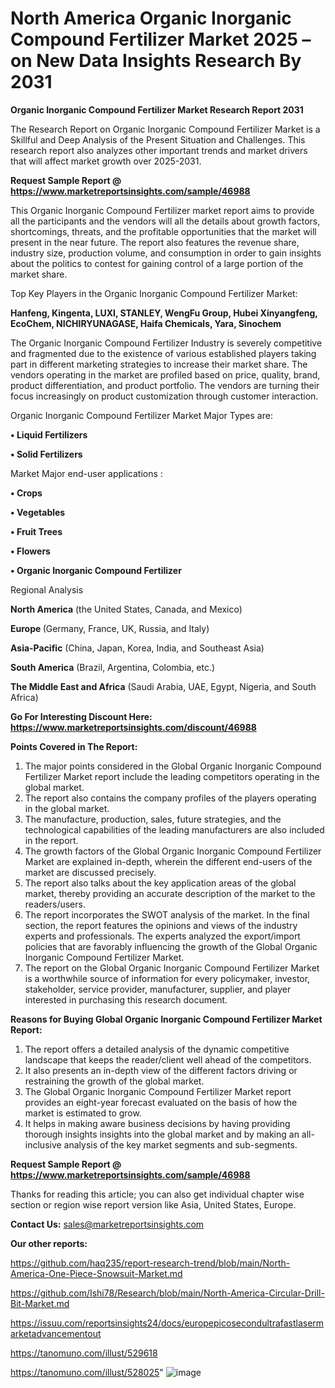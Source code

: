 # North America Organic Inorganic Compound Fertilizer Market 2025 – on New Data Insights Research By 2031

<strong>Organic Inorganic Compound Fertilizer Market Research Report 2031</strong>

The Research Report on Organic Inorganic Compound Fertilizer Market is a Skillful and Deep Analysis of the Present Situation and Challenges. This research report also analyzes other important trends and market drivers that will affect market growth over 2025-2031.

<strong>Request Sample Report @ <a href=https://www.marketreportsinsights.com/sample/46988>https://www.marketreportsinsights.com/sample/46988</a></strong>

This Organic Inorganic Compound Fertilizer market report aims to provide all the participants and the vendors will all the details about growth factors, shortcomings, threats, and the profitable opportunities that the market will present in the near future. The report also features the revenue share, industry size, production volume, and consumption in order to gain insights about the politics to contest for gaining control of a large portion of the market share.

Top Key Players in the Organic Inorganic Compound Fertilizer Market:

<strong>Hanfeng, Kingenta, LUXI, STANLEY, WengFu Group, Hubei Xinyangfeng, EcoChem, NICHIRYUNAGASE, Haifa Chemicals, Yara, Sinochem</strong>

The Organic Inorganic Compound Fertilizer Industry is severely competitive and fragmented due to the existence of various established players taking part in different marketing strategies to increase their market share. The vendors operating in the market are profiled based on price, quality, brand, product differentiation, and product portfolio. The vendors are turning their focus increasingly on product customization through customer interaction.

Organic Inorganic Compound Fertilizer Market Major Types are:

<strong>•  Liquid Fertilizers

•  Solid Fertilizers</strong>

Market Major end-user applications :

<strong>•  Crops

•  Vegetables

•  Fruit Trees

•  Flowers

•  Organic Inorganic Compound Fertilizer</strong>

Regional Analysis

</u><strong><b>North America</b></strong> (the United States, Canada, and Mexico)

<strong><b>Europe </b></strong>(Germany, France, UK, Russia, and Italy)

<strong><b>Asia-Pacific</b></strong> (China, Japan, Korea, India, and Southeast Asia)

<strong><b>South America</b></strong> (Brazil, Argentina, Colombia, etc.)

<strong><b>The Middle East and Africa</b></strong> (Saudi Arabia, UAE, Egypt, Nigeria, and South Africa)

<strong>Go For Interesting Discount Here: <a href=https://www.marketreportsinsights.com/discount/46988>https://www.marketreportsinsights.com/discount/46988</a></strong>

<strong>Points Covered in The Report:</strong>
<ol>
  <li>The major points considered in the Global Organic Inorganic Compound Fertilizer Market report include the leading competitors operating in the global market.</li>
  <li>The report also contains the company profiles of the players operating in the global market.</li>
  <li>The manufacture, production, sales, future strategies, and the technological capabilities of the leading manufacturers are also included in the report.</li>
  <li>The growth factors of the Global Organic Inorganic Compound Fertilizer Market are explained in-depth, wherein the different end-users of the market are discussed precisely.</li>
  <li>The report also talks about the key application areas of the global market, thereby providing an accurate description of the market to the readers/users.</li>
  <li>The report incorporates the SWOT analysis of the market. In the final section, the report features the opinions and views of the industry experts and professionals. The experts analyzed the export/import policies that are favorably influencing the growth of the Global Organic Inorganic Compound Fertilizer Market.</li>
  <li>The report on the Global Organic Inorganic Compound Fertilizer Market is a worthwhile source of information for every policymaker, investor, stakeholder, service provider, manufacturer, supplier, and player interested in purchasing this research document.</li>
</ol>
<strong>Reasons for Buying Global Organic Inorganic Compound Fertilizer Market Report:</strong>

<ol>
  <li>The report offers a detailed analysis of the dynamic competitive landscape that keeps the reader/client well ahead of the competitors.</li>
  <li>It also presents an in-depth view of the different factors driving or restraining the growth of the global market.</li>
  <li>The Global Organic Inorganic Compound Fertilizer Market report provides an eight-year forecast evaluated on the basis of how the market is estimated to grow.</li>
  <li>It helps in making aware business decisions by having providing thorough insights insights into the global market and by making an all-inclusive analysis of the key market segments and sub-segments.</li>
</ol>
<strong>Request Sample Report @ <a href=https://www.marketreportsinsights.com/sample/46988>https://www.marketreportsinsights.com/sample/46988</a></strong>


Thanks for reading this article; you can also get individual chapter wise section or region wise report version like Asia, United States, Europe.

<strong>Contact Us:</strong>
sales@marketreportsinsights.com

<strong>Our other reports:</strong>

<a href=https://github.com/haq235/report-research-trend/blob/main/North-America-One-Piece-Snowsuit-Market.md>https://github.com/haq235/report-research-trend/blob/main/North-America-One-Piece-Snowsuit-Market.md</a>

<a href=https://github.com/Ishi78/Research/blob/main/North-America-Circular-Drill-Bit-Market.md>https://github.com/Ishi78/Research/blob/main/North-America-Circular-Drill-Bit-Market.md</a>

<a href=https://issuu.com/reportsinsights24/docs/europepicosecondultrafastlasermarketadvancementout>https://issuu.com/reportsinsights24/docs/europepicosecondultrafastlasermarketadvancementout</a>

<a href=https://tanomuno.com/illust/529618>https://tanomuno.com/illust/529618</a>

<a href=https://tanomuno.com/illust/528025>https://tanomuno.com/illust/528025</a>"
![image](https://github.com/user-attachments/assets/29d58344-ed3a-48c9-956e-b0c351a3d585)
